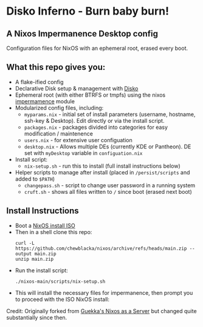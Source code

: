 # Disko Inferno - Burn baby burn! 
## A Nixos Impermanence Desktop config
Configuration files for NixOS with an ephemeral root, erased every boot.

## What this repo gives you:
- A flake-ified config
- Declarative Disk setup & management with [Disko](https://github.com/nix-community/disko)
- Ephemeral root (with either BTRFS or tmpfs) using the nixos [impermamence](https://github.com/nix-community/impermanence) module
- Modularized config files, including:
  - `myparams.nix` - initial set of install parameters (username, hostname, ssh-key & Desktop). Edit directly or via the install script.
  - `packages.nix` - packages divided into categories for easy modification / maintenence
  - `users.nix` - for extensive user configuation
  - `desktop.nix` - Allows multiple DEs (currently KDE or Pantheon). DE set with `myDesktop` variable in `configuation.nix`
- Install script:
  - `nix-setup.sh` - run this to install (full install instructions below)
- Helper scripts to manage after install (placed in `/persist/scripts` and added to `$PATH`) 
  - `changepass.sh` - script to change user password in a running system
  - `cruft.sh` - shows all files written to `/` since boot (erased next boot)

## Install Instructions
- Boot a [NixOS install ISO](https://github.com/chewblacka/nixos-iso/)
- Then in a shell clone this repo:
  ```
  curl -L https://github.com/chewblacka/nixos/archive/refs/heads/main.zip --output main.zip
  unzip main.zip
  ```
- Run the install script:
  ```
  ./nixos-main/scripts/nix-setup.sh
  ```
- This will install the necessary files for impermanence, then prompt you to proceed with the ISO NixOS install:

Credit: Originally forked from [Guekka's Nixos as a Server](https://guekka.github.io)
but changed quite substantially since then.

